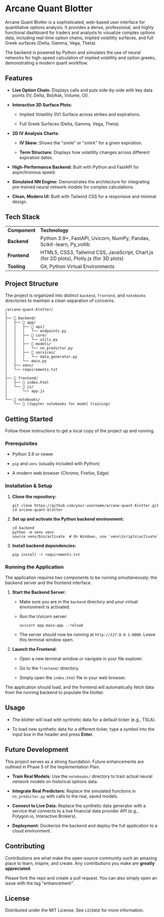 # Arcane Quant Blotter

Arcane Quant Blotter is a sophisticated, web-based user interface for quantitative options analysis. It provides a dense, professional, and highly functional dashboard for traders and analysts to visualize complex options data, including real-time option chains, implied volatility surfaces, and full Greek surfaces (Delta, Gamma, Vega, Theta).

The backend is powered by Python and simulates the use of neural networks for high-speed calculation of implied volatility and option greeks, demonstrating a modern quant workflow.

<!-- Placeholder - Replace with an actual screenshot -->

## Features

- **Live Option Chain:** Displays calls and puts side-by-side with key data points (IV, Delta, Bid/Ask, Volume, OI).
    
- **Interactive 3D Surface Plots:**
    
    - Implied Volatility (IV) Surface across strikes and expirations.
        
    - Full Greek Surfaces (Delta, Gamma, Vega, Theta).
        
- **2D IV Analysis Charts:**
    
    - **IV Skew:** Shows the "smile" or "smirk" for a given expiration.
        
    - **Term Structure:** Displays how volatility changes across different expiration dates.
        
- **High-Performance Backend:** Built with Python and FastAPI for asynchronous speed.
    
- **Simulated NN Engine:** Demonstrates the architecture for integrating pre-trained neural network models for complex calculations.
    
- **Clean, Modern UI:** Built with Tailwind CSS for a responsive and minimal design.
    

## Tech Stack

|   |   |
|---|---|
|**Component**|**Technology**|
|**Backend**|Python 3.9+, FastAPI, Uvicorn, NumPy, Pandas, Scikit-learn, Py_vollib|
|**Frontend**|HTML5, CSS3, Tailwind CSS, JavaScript, Chart.js (for 2D plots), Plotly.js (for 3D plots)|
|**Tooling**|Git, Python Virtual Environments|

## Project Structure

The project is organized into distinct `backend`, `frontend`, and `notebooks` directories to maintain a clean separation of concerns.

```
/arcane-quant-blotter/
│
├── 📁 backend/
│   ├── 📁 app/
│   │   ├── 📁 api/
│   │   │   └── endpoints.py
│   │   ├── 📁 core/
│   │   │   └── utils.py
│   │   ├── 📁 models/
│   │   │   └── nn_predictor.py
│   │   ├── 📁 services/
│   │   │   └── data_generator.py
│   │   └── main.py
│   ├── venv/
│   └── requirements.txt
│
├── 📁 frontend/
│   ├── 📄 index.html
│   └── 📁 js/
│       └── app.js
│
└── 📁 notebooks/
    └── 📄 (Jupyter notebooks for model training)
```

## Getting Started

Follow these instructions to get a local copy of the project up and running.

### Prerequisites

- Python 3.9 or newer
    
- `pip` and `venv` (usually included with Python)
    
- A modern web browser (Chrome, Firefox, Edge)
    

### Installation & Setup

1. **Clone the repository:**
    
    ```
    git clone https://github.com/your-username/arcane-quant-blotter.git
    cd arcane-quant-blotter
    ```
    
2. **Set up and activate the Python backend environment:**
    
    ```
    cd backend
    python -m venv venv
    source venv/bin/activate  # On Windows, use `venv\Scripts\activate`
    ```
    
3. **Install backend dependencies:**
    
    ```
    pip install -r requirements.txt
    ```
    

### Running the Application

The application requires two components to be running simultaneously: the backend server and the frontend interface.

1. **Start the Backend Server:**
    
    - Make sure you are in the `backend` directory and your virtual environment is activated.
        
    - Run the Uvicorn server:
        
        ```
        uvicorn app.main:app --reload
        ```
        
    - The server should now be running at `http://127.0.0.1:8000`. Leave this terminal window open.
        
2. **Launch the Frontend:**
    
    - Open a new terminal window or navigate in your file explorer.
        
    - Go to the `frontend/` directory.
        
    - Simply open the `index.html` file in your web browser.
        

The application should load, and the frontend will automatically fetch data from the running backend to populate the blotter.

## Usage

- The blotter will load with synthetic data for a default ticker (e.g., TSLA).
    
- To load new synthetic data for a different ticker, type a symbol into the input box in the header and press **Enter**.
    

## Future Development

This project serves as a strong foundation. Future enhancements are outlined in Phase 5 of the Implementation Plan:

- **Train Real Models:** Use the `notebooks/` directory to train actual neural network models on historical options data.
    
- **Integrate Real Predictors:** Replace the simulated functions in `nn_predictor.py` with calls to the real, saved models.
    
- **Connect to Live Data:** Replace the synthetic data generator with a service that connects to a live financial data provider API (e.g., Polygon.io, Interactive Brokers).
    
- **Deployment:** Dockerize the backend and deploy the full application to a cloud environment.
    

## Contributing

Contributions are what make the open-source community such an amazing place to learn, inspire, and create. Any contributions you make are **greatly appreciated**.

Please fork the repo and create a pull request. You can also simply open an issue with the tag "enhancement".

## License

Distributed under the MIT License. See `LICENSE` for more information.